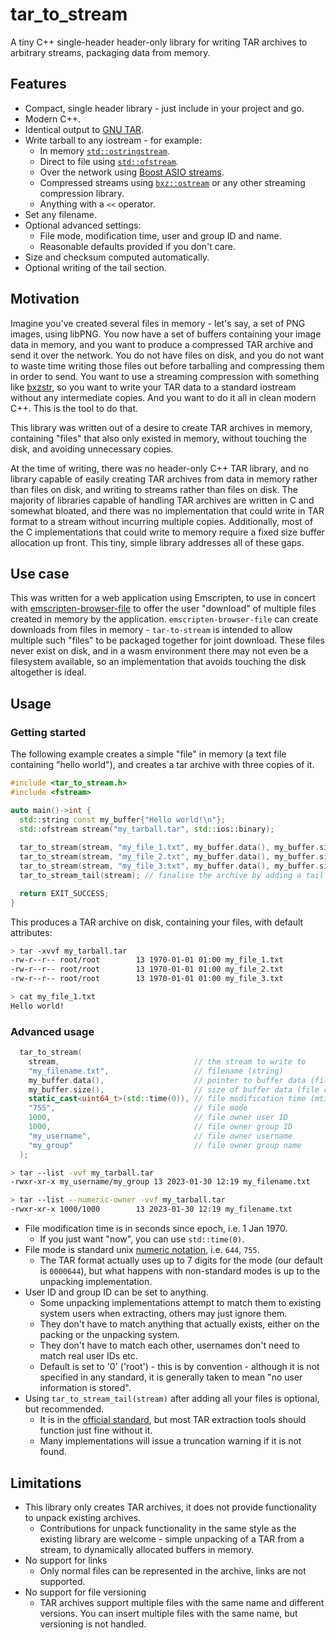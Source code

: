 # tar_to_stream
A tiny C++ single-header header-only library for writing TAR archives to arbitrary streams, packaging data from memory.

## Features

- Compact, single header library - just include in your project and go.
- Modern C++.
- Identical output to [GNU TAR](https://www.gnu.org/software/tar/manual/html_node/Standard.html).
- Write tarball to any iostream - for example:
  - In memory [`std::ostringstream`](https://en.cppreference.com/w/cpp/io/basic_ostringstream).
  - Direct to file using [`std::ofstream`](https://en.cppreference.com/w/cpp/io/basic_ofstream).
  - Over the network using [Boost ASIO streams](https://www.boost.org/doc/libs/1_81_0/doc/html/boost_asio/overview/networking/iostreams.html).
  - Compressed streams using [`bxz::ostream`](https://github.com/tmaklin/bxzstr) or any other streaming compression library.
  - Anything with a `<<` operator.
- Set any filename.
- Optional advanced settings:
  - File mode, modification time, user and group ID and name.
  - Reasonable defaults provided if you don't care.
- Size and checksum computed automatically.
- Optional writing of the tail section.

## Motivation

Imagine you've created several files in memory - let's say, a set of PNG images, using libPNG.  You now have a set of buffers containing your image data in memory, and you want to produce a compressed TAR archive and send it over the network.  You do not have files on disk, and you do not want to waste time writing those files out before tarballing and compressing them in order to send.  You want to use a streaming compression with something like [bxzstr](https://github.com/tmaklin/bxzstr), so you want to write your TAR data to a standard iostream without any intermediate copies.  And you want to do it all in clean modern C++.  This is the tool to do that.

This library was written out of a desire to create TAR archives in memory, containing "files" that also only existed in memory, without touching the disk, and avoiding unnecessary copies.

At the time of writing, there was no header-only C++ TAR library, and no library capable of easily creating TAR archives from data in memory rather than files on disk, and writing to streams rather than files on disk.  The majority of libraries capable of handling TAR archives are written in C and somewhat bloated, and there was no implementation that could write in TAR format to a stream without incurring multiple copies.  Additionally, most of the C implementations that could write to memory require a fixed size buffer allocation up front.  This tiny, simple library addresses all of these gaps.

## Use case

This was written for a web application using Emscripten, to use in concert with [emscripten-browser-file](https://github.com/Armchair-Software/emscripten-browser-file) to offer the user "download" of multiple files created in memory by the application.  `emscripten-browser-file` can create downloads from files in memory - `tar-to-stream` is intended to allow multiple such "files" to be packaged together for joint download.  These files never exist on disk, and in a wasm environment there may not even be a filesystem available, so an implementation that avoids touching the disk altogether is ideal.

## Usage

### Getting started

The following example creates a simple "file" in memory (a text file containing "hello world"), and creates a tar archive with three copies of it.

```cpp
#include <tar_to_stream.h>
#include <fstream>

auto main()->int {
  std::string const my_buffer{"Hello world!\n"};
  std::ofstream stream("my_tarball.tar", std::ios::binary);
  
  tar_to_stream(stream, "my_file_1.txt", my_buffer.data(), my_buffer.size()); // add one file to the archive
  tar_to_stream(stream, "my_file_2.txt", my_buffer.data(), my_buffer.size());
  tar_to_stream(stream, "my_file_3.txt", my_buffer.data(), my_buffer.size());
  tar_to_stream_tail(stream); // finalise the archive by adding a tail of zeros

  return EXIT_SUCCESS;
}
```

This produces a TAR archive on disk, containing your files, with default attributes:

```bash
> tar -xvvf my_tarball.tar
-rw-r--r-- root/root        13 1970-01-01 01:00 my_file_1.txt
-rw-r--r-- root/root        13 1970-01-01 01:00 my_file_2.txt
-rw-r--r-- root/root        13 1970-01-01 01:00 my_file_3.txt

> cat my_file_1.txt
Hello world!

```

### Advanced usage

```cpp
  tar_to_stream(
    stream,                              // the stream to write to
    "my_filename.txt",                   // filename (string)
    my_buffer.data(),                    // pointer to buffer data (file contents)
    my_buffer.size(),                    // size of buffer data (file contents)
    static_cast<uint64_t>(std::time(0)), // file modification time (mtime): this sets it to "now"
    "755",                               // file mode
    1000,                                // file owner user ID
    1000,                                // file owner group ID
    "my_username",                       // file owner username
    "my_group"                           // file owner group name
  );
```

```bash
> tar --list -vvf my_tarball.tar 
-rwxr-xr-x my_username/my_group 13 2023-01-30 12:19 my_filename.txt

> tar --list --numeric-owner -vvf my_tarball.tar 
-rwxr-xr-x 1000/1000        13 2023-01-30 12:19 my_filename.txt
```

- File modification time is in seconds since epoch, i.e. 1 Jan 1970.
  - If you just want "now", you can use `std::time(0)`.
- File mode is standard unix [numeric notation](https://en.wikipedia.org/wiki/File-system_permissions#Numeric_notation), i.e. `644`, `755`.
  - The TAR format actually uses up to 7 digits for the mode (our default is `0000644`), but what happens with non-standard modes is up to the unpacking implementation.
- User ID and group ID can be set to anything.
  - Some unpacking implementations attempt to match them to existing system users when extracting, others may just ignore them.
  - They don't have to match anything that actually exists, either on the packing or the unpacking system.
  - They don't have to match each other, usernames don't need to match real user IDs etc.
  - Default is set to '0' ('root') - this is by convention - although it is not specified in any standard, it is generally taken to mean "no user information is stored".
- Using `tar_to_stream_tail(stream)` after adding all your files is optional, but recommended.
  - It is in the [official standard](https://www.gnu.org/software/tar/manual/html_node/Standard.html), but most TAR extraction tools should function just fine without it.
  - Many implementations will issue a truncation warning if it is not found.

## Limitations

- This library only creates TAR archives, it does not provide functionality to unpack existing archives.
  - Contributions for unpack functionality in the same style as the existing library are welcome - simple unpacking of a TAR from a stream, to dynamically allocated buffers in memory.
- No support for links
  - Only normal files can be represented in the archive, links are not supported.
- No support for file versioning
  - TAR archives support multiple files with the same name and different versions.  You can insert multiple files with the same name, but versioning is not handled.
